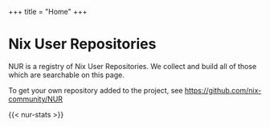 +++
title = "Home"
+++

# Nix User Repositories

NUR is a registry of Nix User Repositories. We collect and build all of those
which are searchable on this page.

To get your own repository added to the project, see
https://github.com/nix-community/NUR

{{< nur-stats >}}
